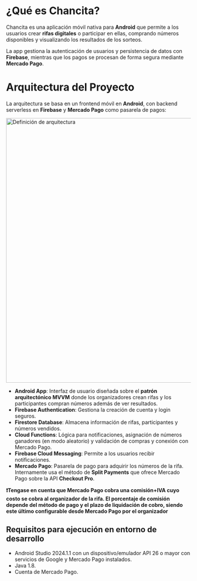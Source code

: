 # ¿Qué es Chancita?

Chancita es una aplicación móvil nativa para **Android** que permite a los usuarios crear **rifas digitales** o participar en ellas, comprando números disponibles y visualizando los resultados de los sorteos.

La app gestiona la autenticación de usuarios y persistencia de datos con **Firebase**, mientras que los pagos se procesan de forma segura mediante **Mercado Pago**.

# Arquitectura del Proyecto

La arquitectura se basa en un frontend móvil en **Android**, con backend serverless en **Firebase** y **Mercado Pago** como pasarela de pagos:

<img width="1280" height="720" alt="Definición de arquitectura" src="https://github.com/user-attachments/assets/76383490-07da-4366-a48e-cdd10c90379b" />

- **Android App**: Interfaz de usuario diseñada sobre el **patrón arquitectónico MVVM** donde los organizadores crean rifas y los participantes compran números además de ver resultados.  
- **Firebase Authentication**: Gestiona la creación de cuenta y login seguros.
- **Firestore Database**: Almacena información de rifas, participantes y números vendidos.
- **Cloud Functions**: Lógica para notificaciones, asignación de números ganadores (en modo aleatorio) y validación de compras y conexión con Mercado Pago.
- **Firebase Cloud Messaging**: Permite a los usuarios recibir notificaciones.
- **Mercado Pago**: Pasarela de pago para adquirir los números de la rifa. Internamente usa el método de **Split Payments** que ofrece Mercado Pago sobre la API **Checkout Pro**.

**❗Tengase en cuenta que Mercado Pago cobra una comisión+IVA cuyo costo se cobra al organizador de la rifa. El porcentaje de comisión depende del método de pago y el plazo de liquidación de cobro, siendo este último configurable desde Mercado Pago por el organizador**

## Requisitos para ejecución en entorno de desarrollo
- Android Studio 2024.1.1 con un dispositivo/emulador API 26 o mayor con servicios de Google y Mercado Pago instalados. 
- Java 1.8.
- Cuenta de Mercado Pago.

